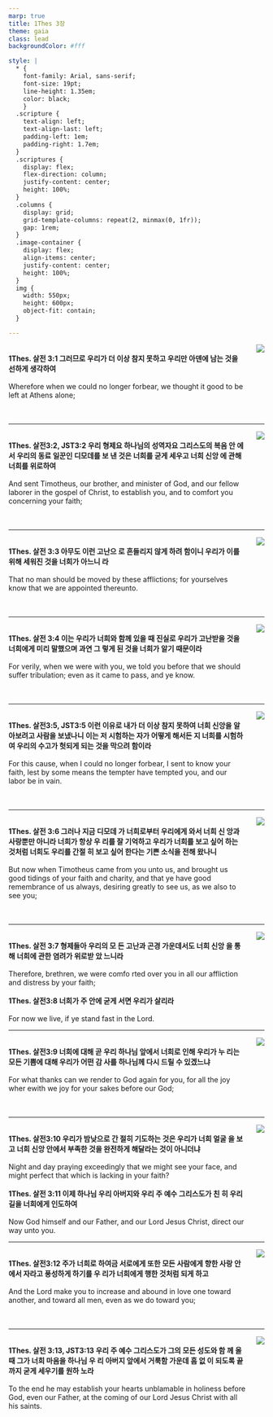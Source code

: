 ```yaml
---
marp: true
title: 1Thes 3장
theme: gaia
class: lead
backgroundColor: #fff

style: |
  * {
    font-family: Arial, sans-serif;
    font-size: 19pt;
    line-height: 1.35em;
    color: black;
    }
  .scripture {
    text-align: left;
    text-align-last: left;
    padding-left: 1em;
    padding-right: 1.7em;
  }
  .scriptures {
    display: flex;
    flex-direction: column;
    justify-content: center;
    height: 100%;
  }
  .columns {
    display: grid;
    grid-template-columns: repeat(2, minmax(0, 1fr));
    gap: 1rem;
  }
  .image-container {
    display: flex;
    align-items: center;
    justify-content: center;
    height: 100%;
  }
  img {
    width: 550px;
    height: 600px;
    object-fit: contain;
  }

---
```


<div class="columns">
  <div class="scriptures">
    <br>
    <div class="scripture">
      <b>1Thes. 살전 3:1 그러므로 우리가 더 이상 참지 못하고 우리만 아덴에 남는 것을 선하게 생각하여 
      </b>
    </div>
    <br>
    <div class="scripture">Wherefore when we could no longer forbear, we thought it good to be left at Athens alone; 
    </div>
    <br>
    <div class="scripture">
      <b>
      </b>
    </div>
    <br>
    <div class="scripture">
    </div>         
  </div>
  <div class="image-container">
    <img src='../../pictures/picture_98.jpg'>
  </div>
</div>

---

<div class="columns">
  <div class="scriptures">
    <br>
    <div class="scripture">
      <b>1Thes. 살전3:2, JST3:2 우리 형제요 하나님의 성역자요 그리스도의 복음 안 에서 우리의 동료 일꾼인 디모데를 보 낸 것은 너희를 굳게 세우고 너희 신앙 에 관해 너희를 위로하여 
      </b>
    </div>
    <br>
    <div class="scripture">And sent Timotheus, our brother, and minister of God, and our fellow laborer in the gospel of Christ, to establish you, and to comfort you concerning your faith; 
    </div>
    <br>
    <div class="scripture">
      <b>
      </b>
    </div>
    <br>
    <div class="scripture">
    </div>         
  </div>
  <div class="image-container">
    <img src='../../pictures/picture_112.jpg'>
  </div>
</div>

---

<div class="columns">
  <div class="scriptures">
    <br>
    <div class="scripture">
      <b>1Thes. 살전 3:3 아무도 이런 고난으 로 흔들리지 않게 하려 함이니 우리가 이를 위해 세워진 것을 너희가 아느니 라 
      </b>
    </div>
    <br>
    <div class="scripture">That no man should be moved by these afflictions; for yourselves know that we are appointed thereunto. 
    </div>
    <br>
    <div class="scripture">
      <b>
      </b>
    </div>
    <br>
    <div class="scripture">
    </div>         
  </div>
  <div class="image-container">
    <img src='../../pictures/picture_147.jpg'>
  </div>
</div>

---

<div class="columns">
  <div class="scriptures">
    <br>
    <div class="scripture">
      <b>1Thes. 살전 3:4 이는 우리가 너희와 함께 있을 때 진실로 우리가 고난받을 것을 너희에게 미리 말했으며 과연 그 렇게 된 것을 너희가 알기 때문이라 
      </b>
    </div>
    <br>
    <div class="scripture">For verily, when we were with you, we told you before that we should suffer tribulation; even as it came to pass, and ye know. 
    </div>
    <br>
    <div class="scripture">
      <b>
      </b>
    </div>
    <br>
    <div class="scripture">
    </div>         
  </div>
  <div class="image-container">
    <img src='../../pictures/picture_129.jpg'>
  </div>
</div>

---

<div class="columns">
  <div class="scriptures">
    <br>
    <div class="scripture">
      <b>1Thes. 살전3:5, JST3:5 이런 이유로 내가 더 이상 참지 못하여 너희 신앙을 알아보려고 사람을 보냈나니 이는 저 시험하는 자가 어떻게 해서든 지 너희를 시험하여 우리의 수고가 헛되게 되는 것을 막으려 함이라 
      </b>
    </div>
    <br>
    <div class="scripture">For this cause, when I could no longer forbear, I sent to know your faith, lest by some means the tempter have tempted you, and our labor be in vain. 
    </div>
    <br>
    <div class="scripture">
      <b>
      </b>
    </div>
    <br>
    <div class="scripture">
    </div>         
  </div>
  <div class="image-container">
    <img src='../../pictures/picture_10.jpg'>
  </div>
</div>

---

<div class="columns">
  <div class="scriptures">
    <br>
    <div class="scripture">
      <b>1Thes. 살전 3:6 그러나 지금 디모데 가 너희로부터 우리에게 와서 너희 신 앙과 사랑뿐만 아니라 너희가 항상 우 리를 잘 기억하고 우리가 너희를 보고 싶어 하는 것처럼 너희도 우리를 간절 히 보고 싶어 한다는 기쁜 소식을 전해 왔나니 
      </b>
    </div>
    <br>
    <div class="scripture">But now when Timotheus came from you unto us, and brought us good tidings of your faith and charity, and that ye have good remembrance of us always, desiring greatly to see us, as we also to see you; 
    </div>
    <br>
    <div class="scripture">
      <b>
      </b>
    </div>
    <br>
    <div class="scripture">
    </div>         
  </div>
  <div class="image-container">
    <img src='../../pictures/picture_21.jpg'>
  </div>
</div>

---

<div class="columns">
  <div class="scriptures">
    <br>
    <div class="scripture">
      <b>1Thes. 살전 3:7 형제들아 우리의 모 든 고난과 곤경 가운데서도 너희 신앙 을 통해 너희에 관한 염려가 위로받 았 느니라 
      </b>
    </div>
    <br>
    <div class="scripture">Therefore, brethren, we were comfo rted over you in all our affliction and distress by your faith; 
    </div>
    <br>
    <div class="scripture">
      <b>1Thes. 살전3:8 너희가 주 안에 굳게 서면 우리가 살리라 
      </b>
    </div>
    <br>
    <div class="scripture">For now we live, if ye stand fast in the Lord. 
    </div>         
  </div>
  <div class="image-container">
    <img src='../../pictures/picture_156.jpg'>
  </div>
</div>

---

<div class="columns">
  <div class="scriptures">
    <br>
    <div class="scripture">
      <b>1Thes. 살전3:9 너희에 대해 곧 우리 하나님 앞에서 너희로 인해 우리가 누 리는 모든 기쁨에 대해 우리가 어떤 감 사를 하나님께 다시 드릴 수 있겠느냐 
      </b>
    </div>
    <br>
    <div class="scripture">For what thanks can we render to God again for you, for all the joy wher ewith we joy for your sakes before our God; 
    </div>
    <br>
    <div class="scripture">
      <b>
      </b>
    </div>
    <br>
    <div class="scripture">
    </div>         
  </div>
  <div class="image-container">
    <img src='../../pictures/picture_13.jpg'>
  </div>
</div>

---

<div class="columns">
  <div class="scriptures">
    <br>
    <div class="scripture">
      <b>1Thes. 살전3:10 우리가 밤낮으로 간 절히 기도하는 것은 우리가 너희 얼굴 을 보고 너희 신앙 안에서 부족한 것을 완전하게 해달라는 것이 아니더냐 
      </b>
    </div>
    <br>
    <div class="scripture">Night and day praying exceedingly that we might see your face, and might perfect that which is lacking in your faith? 
    </div>
    <br>
    <div class="scripture">
      <b>1Thes. 살전 3:11 이제 하나님 우리 아버지와 우리 주 예수 그리스도가 친 히 우리 길을 너희에게 인도하여 
      </b>
    </div>
    <br>
    <div class="scripture">Now God himself and our Father, and our Lord Jesus Christ, direct our way unto you. 
    </div>         
  </div>
  <div class="image-container">
    <img src='../../pictures/picture_48.jpg'>
  </div>
</div>

---

<div class="columns">
  <div class="scriptures">
    <br>
    <div class="scripture">
      <b>1Thes. 살전3:12 주가 너희로 하여금 서로에게 또한 모든 사람에게 향한 사랑 안에서 자라고 풍성하게 하기를 우 리가 너희에게 행한 것처럼 되게 하고 
      </b>
    </div>
    <br>
    <div class="scripture">And the Lord make you to increase and abound in love one toward another, and toward all men, even as we do toward you; 
    </div>
    <br>
    <div class="scripture">
      <b>
      </b>
    </div>
    <br>
    <div class="scripture">
    </div>         
  </div>
  <div class="image-container">
    <img src='../../pictures/picture_58.jpg'>
  </div>
</div>

---

<div class="columns">
  <div class="scriptures">
    <br>
    <div class="scripture">
      <b>1Thes. 살전 3:13, JST3:13 우리 주 예수 그리스도가 그의 모든 성도와 함 께 올 때 그가 너희 마음을 하나님 우 리 아버지 앞에서 거룩함 가운데 흠 없 이 되도록 끝까지 굳게 세우기를 원하 노라 
      </b>
    </div>
    <br>
    <div class="scripture">To the end he may establish your hearts unblamable in holiness before God, even our Father, at the coming of our Lord Jesus Christ with all his saints.
    </div>
    <br>
    <div class="scripture">
      <b>
      </b>
    </div>
    <br>
    <div class="scripture">
    </div>         
  </div>
  <div class="image-container">
    <img src='../../pictures/picture_73.jpg'>
  </div>
</div>

